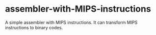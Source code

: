 # assembler-with-MIPS-instructions
A simple assembler with MIPS instructions. It can transform MIPS instructions to binary codes.
